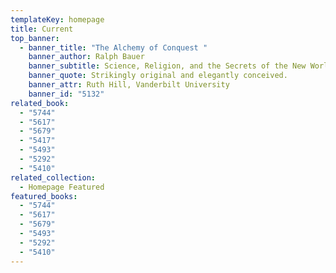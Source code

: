 ```yaml
---
templateKey: homepage
title: Current
top_banner:
  - banner_title: "The Alchemy of Conquest "
    banner_author: Ralph Bauer
    banner_subtitle: Science, Religion, and the Secrets of the New World
    banner_quote: Strikingly original and elegantly conceived.
    banner_attr: Ruth Hill, Vanderbilt University
    banner_id: "5132"
related_book:
  - "5744"
  - "5617"
  - "5679"
  - "5417"
  - "5493"
  - "5292"
  - "5410"
related_collection:
  - Homepage Featured
featured_books:
  - "5744"
  - "5617"
  - "5679"
  - "5493"
  - "5292"
  - "5410"
---
```

